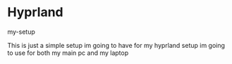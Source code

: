 # Hyprland
my-setup

This is just a simple setup im going to have for my hyprland setup im going to use for both my main pc and my laptop 
